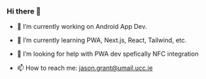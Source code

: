 ### Hi there 👋


- 🔭 I’m currently working on Android App Dev.
- 🌱 I’m currently learning PWA, Next.js, React, Tailwind, etc.

- 🤔 I’m looking for help with PWA dev spefically NFC integration

- 📫 How to reach me: jason.grant@umail.ucc.ie




